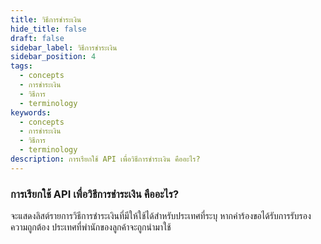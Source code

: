 ```yaml
---
title: วิธีการชำระเงิน
hide_title: false
draft: false
sidebar_label: วิธีการชำระเงิน
sidebar_position: 4
tags:
  - concepts
  - การชำระเงิน
  - วิธีการ
  - terminology
keywords:
  - concepts
  - การชำระเงิน
  - วิธีการ
  - terminology
description: การเรียกใช้ API เพื่อวิธีการชำระเงิน คืออะไร?
---
```


### การเรียกใช้ API เพื่อวิธีการชำระเงิน คืออะไร?

จะแสดงลิสต์รายการวิธีการชำระเงินที่มีให้ใช้ได้สำหรับประเทศที่ระบุ หากคำร้องขอได้รับการรับรองความถูกต้อง ประเทศที่พำนักของลูกค้าจะถูกนำมาใช้
